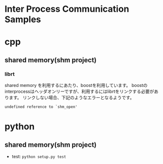 # Inter Process Communication Samples

# cpp

## shared memory(shm project)

### librt

shared memory を利用するにあたり、boostを利用しています。
boostのinterprocessはヘッダオンリーですが、利用するにはlibrtをリンクする必要があります。
リンクしない場合、下記のようなエラーとなるようです。

```txt
undefined reference to `shm_open'
```

# python

## shared memory(shm project)

* test: ```python setup.py test```

